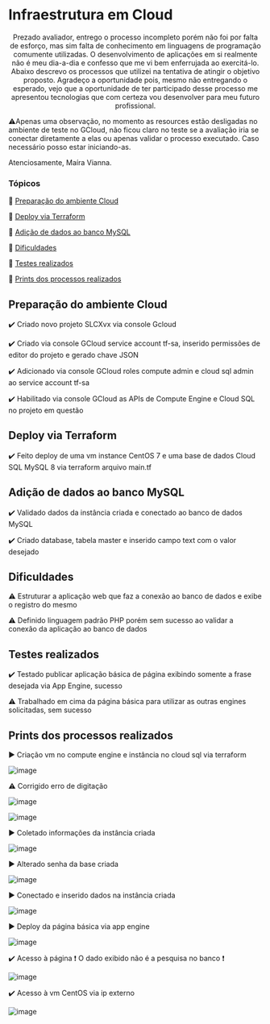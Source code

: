 <h1>Infraestrutura em Cloud</h1> 

<p align="center">
   Prezado avaliador, entrego o processo incompleto porém não foi por falta de esforço, mas sim falta de conhecimento em linguagens de programação comumente utilizadas. O desenvolvimento de aplicações em si realmente não é meu dia-a-dia e confesso que me vi bem enferrujada ao exercitá-lo. Abaixo descrevo os processos que utilizei na tentativa de atingir o objetivo proposto.
     Agradeço a oportunidade pois, mesmo não entregando o esperado, vejo que a oportunidade de ter participado desse processo me apresentou tecnologias que com certeza vou desenvolver para meu futuro profissional.
   
   ⚠️Apenas uma observação, no momento as resources estão desligadas no ambiente de teste no GCloud, não ficou claro no teste se a avaliação iria se conectar diretamente a elas ou apenas validar o processo executado. Caso necessário posso estar iniciando-as.
  
  Atenciosamente, Maíra Vianna.
  
</p>

### Tópicos 

:small_blue_diamond: [Preparação do ambiente Cloud](#preparação-do-ambiente-cloud)

:small_blue_diamond: [Deploy via Terraform](#deploy-via-terraform)

:small_blue_diamond: [Adição de dados ao banco MySQL](#adição-de-dados-ao-banco-mysql)

:small_blue_diamond: [Dificuldades](#dificuldades)

:small_blue_diamond: [Testes realizados](#testes-realizados)

:small_blue_diamond: [Prints dos processos realizados](#prints-dos-processos-realizados)


## Preparação do ambiente Cloud 

:heavy_check_mark: Criado novo projeto SLCXvx via console Gcloud

:heavy_check_mark: Criado via console GCloud service account tf-sa, inserido permissões de editor do projeto e gerado chave JSON

:heavy_check_mark: Adicionado via console GCloud roles compute admin e cloud sql admin ao service account tf-sa

:heavy_check_mark: Habilitado via console GCloud as APIs de Compute Engine e Cloud SQL no projeto em questão


## Deploy via Terraform

:heavy_check_mark: Feito deploy de uma vm instance CentOS 7 e uma base de dados Cloud SQL MySQL 8 via terraform arquivo main.tf 

 
## Adição de dados ao banco MySQL

:heavy_check_mark: Validado dados da instância criada e conectado ao banco de dados MySQL

:heavy_check_mark: Criado database, tabela master e inserido campo text com o valor desejado


## Dificuldades

:warning: Estruturar a aplicação web que faz a conexão ao banco de dados e exibe o registro do mesmo

:warning: Definido linguagem padrão PHP porém sem sucesso ao validar a conexão da aplicação ao banco de dados



## Testes realizados

:heavy_check_mark: Testado publicar aplicação básica de página exibindo somente a frase desejada via App Engine, sucesso

:warning: Trabalhado em cima da página básica para utilizar as outras engines solicitadas, sem sucesso


## Prints dos processos realizados

▶️ Criação vm no compute engine e instância no cloud sql via terraform

![image](https://user-images.githubusercontent.com/87915203/127576128-184c9c67-0815-444a-bdf3-e69cad47ebdb.png)

⚠️ Corrigido erro de digitação

![image](https://user-images.githubusercontent.com/87915203/127576286-0d872f0d-b676-42dd-9dd5-0bd0def6cbf8.png)

![image](https://user-images.githubusercontent.com/87915203/127576370-12674040-9761-4e2d-8813-7b9411308e74.png)

▶️ Coletado informações da instância criada

![image](https://user-images.githubusercontent.com/87915203/127576461-f5108ad3-bd72-434f-9ee7-bd1f823624ab.png)

▶️ Alterado senha da base criada

![image](https://user-images.githubusercontent.com/87915203/127576537-8a4d468a-154f-4f58-bd9a-371aa016f54c.png)

▶️ Conectado e inserido dados na instância criada

![image](https://user-images.githubusercontent.com/87915203/127576631-1d8e5b49-4984-4af3-83bc-40f17fb359b5.png)

▶️ Deploy da página básica via app engine

![image](https://user-images.githubusercontent.com/87915203/127577319-0bd03c3a-35fd-4039-8192-8a398c488a85.png)

✔️ Acesso à página ❗ O dado exibido não é a pesquisa no banco ❗

![image](https://user-images.githubusercontent.com/87915203/127577355-08a36ff4-5978-4fc5-8f83-472f34ebaaa4.png)

✔️ Acesso à vm CentOS via ip externo

![image](https://user-images.githubusercontent.com/87915203/127577578-62c192a2-6907-434d-be22-ab4fe128fe7f.png)
